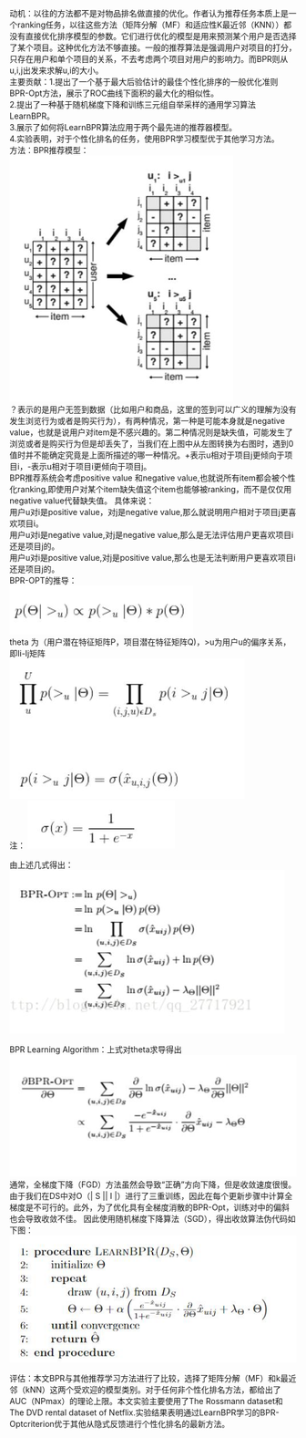 动机：以往的方法都不是对物品排名做直接的优化。作者认为推荐任务本质上是一个ranking任务，以往这些方法（矩阵分解（MF）和适应性K最近邻（KNN））都没有直接优化排序模型的参数。它们进行优化的模型是用来预测某个用户是否选择了某个项目。这种优化方法不够直接。一般的推荐算法是强调用户对项目的打分，只存在用户和单个项目的关系，不去考虑两个项目对用户的影响力。而BPR则从u,i,j出发来求解u,i的大小。  
主要贡献：1.提出了一个基于最大后验估计的最佳个性化排序的一般优化准则BPR-Opt方法，展示了ROC曲线下面积的最大化的相似性。  
2.提出了一种基于随机梯度下降和训练三元组自举采样的通用学习算法LearnBPR。  
3.展示了如何将LearnBPR算法应用于两个最先进的推荐器模型。  
4.实验表明，对于个性化排名的任务，使用BPR学习模型优于其他学习方法。  
方法：BPR推荐模型：
![Image text](https://github.com/wqf321/recommandation-reading/blob/master/2009-BPR%20Bayesian%20Personalized%20Ranking%20from%20Implicit%20Feedback/1.jpg)    
？表示的是用户无签到数据（比如用户和商品，这里的签到可以广义的理解为没有发生浏览行为或者是购买行为），有两种情况，第一种是可能本身就是negative value，也就是说用户对item是不感兴趣的。第二种情况则是缺失值，可能发生了浏览或者是购买行为但是却丢失了，当我们在上图中从左图转换为右图时，遇到0值时并不能确定究竟是上面所描述的哪一种情况。+表示u相对于项目j更倾向于项目i，-表示u相对于项目i更倾向于项目j。  
BPR推荐系统会考虑positive value 和negative value,也就说所有item都会被个性化ranking,即使用户对某个item缺失值这个item也能够被ranking，而不是仅仅用negative value代替缺失值。
具体来说：  
用户u对i是positive value，对j是negative value,那么就说明用户相对于项目j更喜欢项目i。  
用户u对i是negative value,对j是negative value,那么是无法评估用户更喜欢项目i还是项目j的。  
用户u对i是positive value,对j是positive value,那么也是无法判断用户更喜欢项目i还是项目j的。  
BPR-OPT的推导：  
![Image text](https://github.com/wqf321/recommandation-reading/blob/master/2009-BPR%20Bayesian%20Personalized%20Ranking%20from%20Implicit%20Feedback/2.jpg)  
theta 为（用户潜在特征矩阵P，项目潜在特征矩阵Q)，>u为用户u的偏序关系，即Ii-Ij矩阵  
![Image text](https://github.com/wqf321/recommandation-reading/blob/master/2009-BPR%20Bayesian%20Personalized%20Ranking%20from%20Implicit%20Feedback/3.jpg)  
注： ![Image text](https://github.com/wqf321/recommandation-reading/blob/master/2009-BPR%20Bayesian%20Personalized%20Ranking%20from%20Implicit%20Feedback/4.jpg)  

由上述几式得出：![Image text](https://github.com/wqf321/recommandation-reading/blob/master/2009-BPR%20Bayesian%20Personalized%20Ranking%20from%20Implicit%20Feedback/5.jpg)  

BPR Learning Algorithm：上式对theta求导得出![Image text](https://github.com/wqf321/recommandation-reading/blob/master/2009-BPR%20Bayesian%20Personalized%20Ranking%20from%20Implicit%20Feedback/6.jpg)  通常，全梯度下降（FGD）方法虽然会导致“正确”方向下降，但是收敛速度很慢。由于我们在DS中对O（| S || I |）进行了三重训练，因此在每个更新步骤中计算全梯度是不可行的。此外，为了优化具有全梯度消散的BPR-Opt，训练对中的偏斜也会导致收敛不佳。
因此使用随机梯度下降算法（SGD），得出收敛算法伪代码如下图：![Image text](https://github.com/wqf321/recommandation-reading/blob/master/2009-BPR%20Bayesian%20Personalized%20Ranking%20from%20Implicit%20Feedback/7.jpg)

评估：本文BPR与其他推荐学习方法进行了比较，选择了矩阵分解（MF）和k最近邻（kNN）这两个受欢迎的模型类别。对于任何非个性化排名方法，都给出了AUC（NPmax）的理论上限。本文实验主要使用了The Rossmann dataset和The DVD rental dataset of Netflix.实验结果表明通过LearnBPR学习的BPR-Optcriterion优于其他从隐式反馈进行个性化排名的最新方法。


